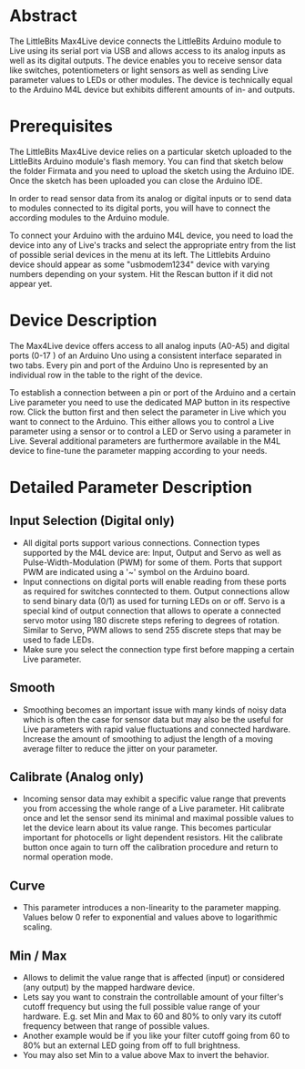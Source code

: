 # Abstract

The LittleBits Max4Live device connects the LittleBits Arduino module to Live using its serial port via USB and allows access to its analog inputs as well as its digital outputs. The device enables you to receive sensor data like switches, potentiometers or light sensors as well as sending Live parameter values to LEDs or other modules. The device is technically equal to the Arduino M4L device but exhibits different amounts of in- and outputs.

# Prerequisites

The LittleBits Max4Live device relies on a particular sketch uploaded to the LittleBits Arduino module's flash memory. You can find that sketch below the folder Firmata and you need to upload the sketch using the Arduino IDE. Once the sketch has been uploaded you can close the Arduino IDE.

In order to read sensor data from its analog or digital inputs or to send data to modules connected to its digital ports, you will have to connect the according modules to the Arduino module. 

To connect your Arduino with the arduino M4L device, you need to load the device into any of Live's tracks and select the appropriate entry from the list of possible serial devices in the menu at its left. The Littlebits Arduino device should appear as some "usbmodem1234" device with varying numbers depending on your system. Hit the Rescan button if it did not appear yet.

# Device Description

The Max4Live device offers access to all analog inputs (A0-A5) and digital ports (0-17	) of an Arduino Uno using a consistent interface separated in two tabs. Every pin and port of the Arduino Uno is represented by an individual row in the table to the right of the device. 

To establish a connection between a pin or port of the Arduino and a certain Live parameter you need to use the dedicated MAP button in its respective row. Click the button first and then select the parameter in Live which you want to connect to the Arduino. This either allows you to control a Live parameter using a sensor or to control a LED or Servo using a parameter in Live. Several additional parameters are furthermore available in the M4L device to fine-tune the parameter mapping according to your needs.


# Detailed Parameter Description

## Input Selection (Digital only)

* All digital ports support various connections. Connection types supported by the M4L device are: Input, Output and Servo as well as Pulse-Width-Modulation (PWM) for some of them. Ports that support PWM are indicated using a '~' symbol on the Arduino board. 
* Input connections on digital ports will enable reading from these ports as required for switches conntected to them. Output connections allow to send binary data (0/1) as used for turning LEDs on or off. Servo is a special kind of output connection that allows to operate a connected servo motor using 180 discrete steps refering to degrees of rotation. Similar to Servo, PWM allows to send 255 discrete steps that may be used to fade LEDs. 
* Make sure you select the connection type first before mapping a certain Live parameter.

## Smooth

* Smoothing becomes an important issue with many kinds of noisy data which is often the case for sensor data but may also be the useful for Live parameters with rapid value fluctuations and connected hardware. Increase the amount of smoothing to adjust the length of a moving average filter to reduce the jitter on your parameter.

## Calibrate (Analog only)

* Incoming sensor data may exhibit a specific value range that prevents you from accessing the whole range of a Live parameter. Hit calibrate once and let the sensor send its minimal and maximal possible values to let the device learn about its value range. This becomes particular important for photocells or light dependent resistors. Hit the calibrate button once again to turn off the calibration procedure and return to normal operation mode.

## Curve

* This parameter introduces a non-linearity to the parameter mapping. Values below 0 refer to exponential and values above to logarithmic scaling.

## Min / Max

* Allows to delimit the value range that is affected (input) or considered (any output) by the mapped hardware device. 
* Lets say you want to constrain the controllable amount of your filter's cutoff frequency but using the full possible value range of your hardware. E.g. set Min and Max to 60 and 80% to only vary its cutoff frequency between that range of possible values.
* Another example would be if you like your filter cutoff going from 60 to 80% but an external LED going from off to full brightness.
* You may also set Min to a value above Max to invert the behavior.
